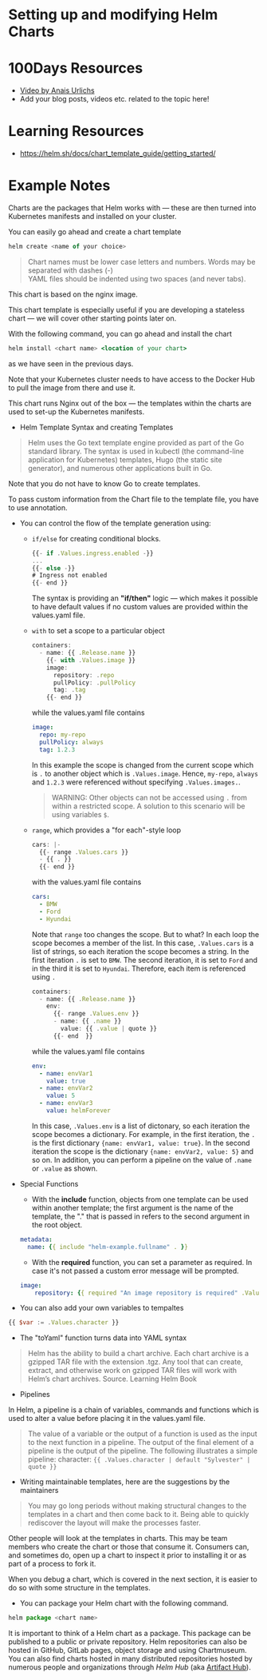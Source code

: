 # Setting up and modifying Helm Charts

# 100Days Resources

* [Video by Anais Urlichs](https://youtu.be/dvQErXPnjtI)
* Add your blog posts, videos etc. related to the topic here!

# Learning Resources

* https://helm.sh/docs/chart_template_guide/getting_started/

# Example Notes

Charts are the packages that Helm works with — these are then turned into Kubernetes manifests and installed on your cluster.

You can easily go ahead and create a chart template

```jsx
helm create <name of your choice>
```

> Chart names must be lower case letters and numbers. Words may be separated with dashes (-) \
  YAML files should be indented using two spaces (and never tabs).

This chart is based on the nginx image.

This chart template is especially useful if you are developing a stateless chart — we will cover other starting points later on.

With the following command, you can go ahead and install the chart

```jsx
helm install <chart name> <location of your chart>
```

as we have seen in the previous days.

Note that your Kubernetes cluster needs to have access to the Docker Hub to pull the image from there and use it.

This chart runs Nginx out of the box — the templates within the charts are used to set-up the Kubernetes manifests.

* Helm Template Syntax and creating Templates

> Helm uses the Go text template engine provided as part of the Go standard library. The syntax is used in kubectl (the command-line application for Kubernetes) templates, Hugo (the static site generator), and numerous other applications built in Go.

Note that you do not have to know Go to create templates.

To pass custom information from the Chart file to the template file, you have to use annotation.

* You can control the flow of the template generation using:

  * `if/else` for creating conditional blocks.

    ```jsx
    {{- if .Values.ingress.enabled -}}
    ...
    {{- else -}}
    # Ingress not enabled
    {{- end }}
    ```

    The syntax is providing an **"if/then"** logic — which makes it possible to have default values if no custom values are provided within the values.yaml file.

  * `with` to set a scope to a particular object
  
    ```jsx
    containers:
      - name: {{ .Release.name }}
        {{- with .Values.image }}
        image:
          repository: .repo
          pullPolicy: .pullPolicy
          tag: .tag
        {{- end }}
    ```

    while the values.yaml file contains

    ```yaml
    image:
      repo: my-repo
      pullPolicy: always
      tag: 1.2.3
    ```

    In this example the scope is changed from the current scope which is `.` to another object which is `.Values.image`.
    Hence, `my-repo`, `always` and `1.2.3` were referenced without specifying `.Values.images.`.

    > WARNING: Other objects can not be accessed using `.` from within a restricted scope. A solution to this scenario will be
        using variables `$`.

  * `range`, which provides a "for each"-style loop

    ```jsx
    cars: |-
      {{- range .Values.cars }}
      - {{ . }}
      {{- end }}
    ```

    with the values.yaml file contains

    ```yaml
    cars:
      - BMW
      - Ford
      - Hyundai
    ```

    Note that `range` too changes the scope. But to what?
    In each loop the scope becomes a member of the list. In this case, `.Values.cars` is a list of strings, so each iteration the
    scope becomes a string. In the first iteration `.` is set to `BMW`. The second iteration, it is set to `Ford` and in the third
    it is set to `Hyundai`. Therefore, each item is referenced using `.`

    ```jsx
    containers:
      - name: {{ .Release.name }}
        env:
          {{- range .Values.env }}
          - name: {{ .name }}
            value: {{ .value | quote }}
          {{- end  }}
    ```

    while the values.yaml file contains

    ```yaml
    env:
      - name: envVar1
        value: true
      - name: envVar2
        value: 5
      - name: envVar3
        value: helmForever
    ```

    In this case, `.Values.env` is a list of dictonary, so each iteration the scope becomes a dictionary.
    For example, in the first iteration, the `.` is the first dictionary `{name: envVar1, value: true}`.
    In the second iteration the scope is the dictionary `{name: envVar2, value: 5}` and so on.
    In addition, you can perform a pipeline on the value of `.name` or `.value` as shown.

* Special Functions

  * With the **include** function, objects from one template can be used within another template; the first argument is the name of the template, the "." that is passed in refers to the second argument in the root object.

  ```yaml
  metadata:
    name: {{ include "helm-example.fullname" . }}
  ```

  * With the **required** function, you can set a parameter as required. In case it's not passed a custom error message will be prompted.

  ```yaml
  image:
      repository: {{ required "An image repository is required" .Values.image.repository }}
  ```

* You can also add your own variables to tempaltes

```jsx
{{ $var := .Values.character }}
```

* The "toYaml" function turns data into YAML syntax

> Helm has the ability to build a chart archive. Each chart archive is a gzipped TAR file with the extension .tgz. Any tool that can create, extract, and otherwise work on gzipped TAR files will work with Helm’s chart archives. Source. Learning Helm Book

* Pipelines

In Helm, a pipeline is a chain of variables, commands and functions which is used to alter a value before placing it in the values.yaml file.

> The value of a variable or the output of a function is used as the input to the next function in a pipeline. The output of the final element of a pipeline is the output of the pipeline. The following illustrates a simple pipeline:
character: `{{ .Values.character | default "Sylvester" | quote }}`

* Writing maintainable templates, here are the suggestions by the maintainers

> You may go long periods without making structural changes to the templates in a chart and then come back to it. Being able to quickly rediscover the layout will make the processes faster.

Other people will look at the templates in charts. This may be team members who create the chart or those that consume it. Consumers can, and sometimes do, open up a chart to inspect it prior to installing it or as part of a process to fork it.

When you debug a chart, which is covered in the next section, it is easier to do so with some structure in the templates.

* You can package your Helm chart with the following command.

```jsx
helm package <chart name>
```

  It is important to think of a Helm chart as a package.
This package can be published to a public or private repository.
Helm repositories can also be hosted in GitHub, GitLab pages, object storage and using Chartmuseum.
You can also find charts hosted in many distributed repositories hosted by numerous people and organizations through _Helm Hub_ (aka [Artifact Hub](https://artifacthub.io/)).
